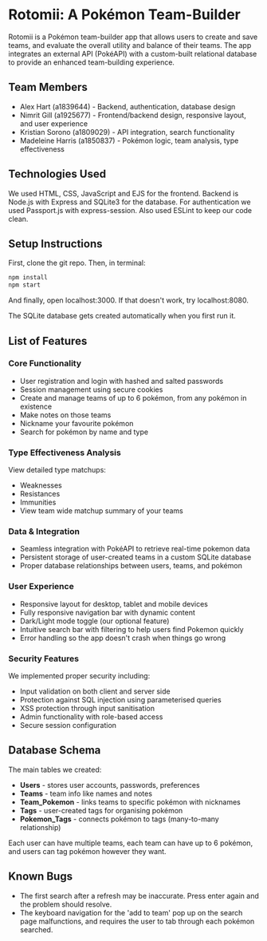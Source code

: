 # Rotomii: A Pokémon Team-Builder

Rotomii is a Pokémon team-builder app that allows users to create and save teams, and evaluate the overall utility and balance of their teams. The app integrates an external API (PokéAPI) with a custom-built relational database to provide an enhanced team-building experience.

## Team Members

- Alex Hart (a1839644) - Backend, authentication, database design
- Nimrit Gill (a1925677) - Frontend/backend design, responsive layout, and user experience
- Kristian Sorono (a1809029) - API integration, search functionality
- Madeleine Harris (a1850837) - Pokémon logic, team analysis, type effectiveness

## Technologies Used

We used HTML, CSS, JavaScript and EJS for the frontend. Backend is Node.js with Express and SQLite3 for the database. For authentication we used Passport.js with express-session. Also used ESLint to keep our code clean.

## Setup Instructions

First, clone the git repo.
Then, in terminal:
```bash
npm install
npm start
```
And finally, open localhost:3000. If that doesn't work, try localhost:8080.

The SQLite database gets created automatically when you first run it.

## List of Features

### Core Functionality
- User registration and login with hashed and salted passwords
- Session management using secure cookies
- Create and manage teams of up to 6 pokémon, from any pokémon in existence
- Make notes on those teams
- Nickname your favourite pokémon
- Search for pokémon by name and type

### Type Effectiveness Analysis
View detailed type matchups:
- Weaknesses
- Resistances
- Immunities
- View team wide matchup summary of your teams

### Data & Integration
- Seamless integration with PokéAPI to retrieve real-time pokemon data
- Persistent storage of user-created teams in a custom SQLite database
- Proper database relationships between users, teams, and pokémon

### User Experience
- Responsive layout for desktop, tablet and mobile devices
- Fully responsive navigation bar with dynamic content
- Dark/Light mode toggle (our optional feature)
- Intuitive search bar with filtering to help users find Pokemon quickly
- Error handling so the app doesn't crash when things go wrong

### Security Features
We implemented proper security including:
- Input validation on both client and server side
- Protection against SQL injection using parameterised queries
- XSS protection through input sanitisation
- Admin functionality with role-based access
- Secure session configuration

## Database Schema

The main tables we created:
- **Users** - stores user accounts, passwords, preferences
- **Teams** - team info like names and notes
- **Team_Pokemon** - links teams to specific pokémon with nicknames
- **Tags** - user-created tags for organising pokémon
- **Pokemon_Tags** - connects pokémon to tags (many-to-many relationship)

Each user can have multiple teams, each team can have up to 6 pokémon, and users can tag pokémon however they want.

## Known Bugs

- The first search after a refresh may be inaccurate. Press enter again and the problem should resolve.
- The keyboard navigation for the 'add to team' pop up on the search page malfunctions, and requires the user to tab through each pokémon searched.
